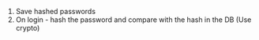 1. Save hashed passwords
2. On login - hash the password and compare with the hash in the DB
(Use crypto)
